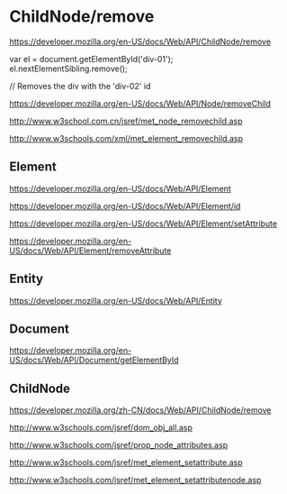 # ChildNode/remove  


https://developer.mozilla.org/en-US/docs/Web/API/ChildNode/remove  







var el = document.getElementById('div-01');
el.nextElementSibling.remove(); 

// Removes the div with the 'div-02' id


https://developer.mozilla.org/en-US/docs/Web/API/Node/removeChild  


http://www.w3school.com.cn/jsref/met_node_removechild.asp  

http://www.w3schools.com/xml/met_element_removechild.asp  



## Element  

https://developer.mozilla.org/en-US/docs/Web/API/Element  

https://developer.mozilla.org/en-US/docs/Web/API/Element/id  

https://developer.mozilla.org/en-US/docs/Web/API/Element/setAttribute  

https://developer.mozilla.org/en-US/docs/Web/API/Element/removeAttribute  


## Entity  

https://developer.mozilla.org/en-US/docs/Web/API/Entity


## Document  

https://developer.mozilla.org/en-US/docs/Web/API/Document/getElementById


## ChildNode  

https://developer.mozilla.org/zh-CN/docs/Web/API/ChildNode/remove  





http://www.w3schools.com/jsref/dom_obj_all.asp  


http://www.w3schools.com/jsref/prop_node_attributes.asp  

http://www.w3schools.com/jsref/met_element_setattribute.asp  

http://www.w3schools.com/jsref/met_element_setattributenode.asp  













